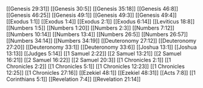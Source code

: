 [[Genesis 29:31]]
[[Genesis 30:5]]
[[Genesis 35:18]]
[[Genesis 46:8]]
[[Genesis 46:25]]
[[Genesis 49:1]]
[[Genesis 49:3]]
[[Genesis 49:4]]
[[Exodus 1:1]]
[[Exodus 1:4]]
[[Exodus 2:1]]
[[Exodus 6:14]]
[[Leviticus 18:8]]
[[Numbers 1:5]]
[[Numbers 1:20]]
[[Numbers 2:3]]
[[Numbers 7:12]]
[[Numbers 10:14]]
[[Numbers 13:4]]
[[Numbers 26:5]]
[[Numbers 26:57]]
[[Numbers 34:14]]
[[Numbers 34:19]]
[[Deuteronomy 27:12]]
[[Deuteronomy 27:20]]
[[Deuteronomy 33:1]]
[[Deuteronomy 33:6]]
[[Joshua 13:1]]
[[Joshua 13:13]]
[[Judges 5:14]]
[[1 Samuel 2:22]]
[[2 Samuel 13:21]]
[[2 Samuel 16:21]]
[[2 Samuel 16:22]]
[[2 Samuel 20:3]]
[[1 Chronicles 2:1]]
[[1 Chronicles 2:2]]
[[1 Chronicles 5:1]]
[[1 Chronicles 12:23]]
[[1 Chronicles 12:25]]
[[1 Chronicles 27:16]]
[[Ezekiel 48:1]]
[[Ezekiel 48:31]]
[[Acts 7:8]]
[[1 Corinthians 5:1]]
[[Revelation 7:4]]
[[Revelation 21:14]]
